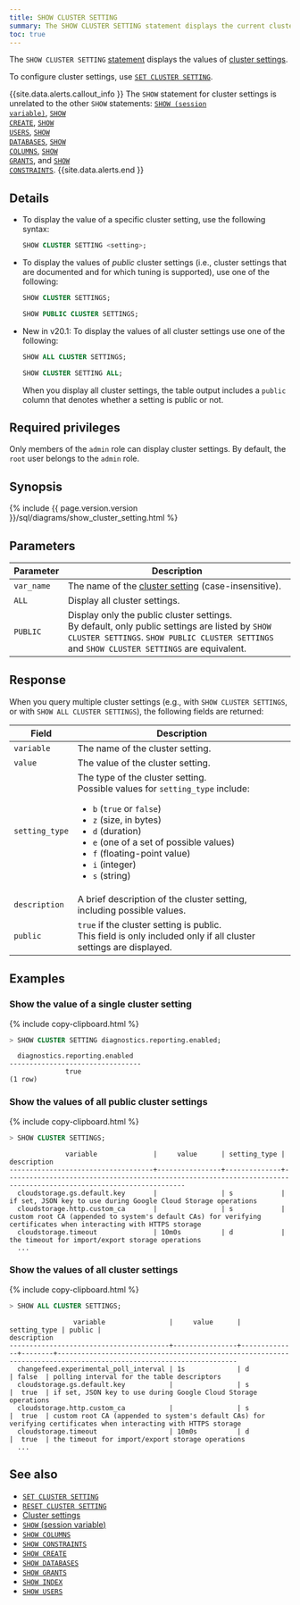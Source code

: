 ```yaml
---
title: SHOW CLUSTER SETTING
summary: The SHOW CLUSTER SETTING statement displays the current cluster settings.
toc: true
---
```


The `SHOW CLUSTER SETTING` [statement](sql-statements.html) displays the values of [cluster settings](cluster-settings.html).

To configure cluster settings, use [`SET CLUSTER SETTING`](set-cluster-setting.html).

{{site.data.alerts.callout_info }}
The `SHOW` statement for cluster settings is unrelated to the other `SHOW` statements: <a href="show-vars.html"><code>SHOW (session variable)</code></a>, <a href="show-create.html"><code>SHOW CREATE</code></a>, <a href="show-users.html"><code>SHOW USERS</code></a>, <a href="show-databases.html"><code>SHOW DATABASES</code></a>, <a href="show-columns.html"><code>SHOW COLUMNS</code></a>, <a href="show-grants.html"><code>SHOW GRANTS</code></a>, and <a href="show-constraints.html"><code>SHOW CONSTRAINTS</code></a>.
{{site.data.alerts.end }}

## Details

- To display the value of a specific cluster setting, use the following syntax:

    ~~~ sql
    SHOW CLUSTER SETTING <setting>;
    ~~~

- To display the values of *public* cluster settings (i.e., cluster settings that are documented and for which tuning is supported), use one of the following:

    ~~~ sql
    SHOW CLUSTER SETTINGS;
    ~~~
    ~~~ sql
    SHOW PUBLIC CLUSTER SETTINGS;
    ~~~

- <span class="version-tag">New in v20.1:</span> To display the values of all cluster settings use one of the following:

    ~~~ sql
    SHOW ALL CLUSTER SETTINGS;
    ~~~
    ~~~ sql
    SHOW CLUSTER SETTING ALL;
    ~~~

    When you display all cluster settings, the table output includes a `public` column that denotes whether a setting is public or not.

## Required privileges

Only members of the `admin` role can display cluster settings. By default, the `root` user belongs to the `admin` role.

## Synopsis

<div>
  {% include {{ page.version.version }}/sql/diagrams/show_cluster_setting.html %}
</div>

## Parameters

Parameter | Description
----------|------------
`var_name` | The name of the [cluster setting](cluster-settings.html) (case-insensitive).
`ALL` | Display all cluster settings.
`PUBLIC` | Display only the public cluster settings.<br>By default, only public settings are listed by `SHOW CLUSTER SETTINGS`. `SHOW PUBLIC CLUSTER SETTINGS` and `SHOW CLUSTER SETTINGS` are equivalent.

## Response

When you query multiple cluster settings (e.g., with `SHOW CLUSTER SETTINGS`, or with `SHOW ALL CLUSTER SETTINGS`), the following fields are returned:

Field | Description
------|------------
`variable` | The name of the cluster setting.
`value` | The value of the cluster setting.
`setting_type` | The type of the cluster setting.<br>Possible values for `setting_type` include:<ul><li>`b` (`true` or `false`)</li><li>`z` (size, in bytes)</li><li>`d` (duration)</li><li>`e` (one of a set of possible values)</li><li>`f` (floating-point value)</li><li>`i` (integer)</li><li>`s` (string)</li></ul>
`description` | A brief description of the cluster setting, including possible values.
`public` | `true` if the cluster setting is public.<br>This field is only included only if all cluster settings are displayed.

## Examples

### Show the value of a single cluster setting

{% include copy-clipboard.html %}
~~~ sql
> SHOW CLUSTER SETTING diagnostics.reporting.enabled;
~~~

~~~
  diagnostics.reporting.enabled
---------------------------------
              true
(1 row)
~~~

### Show the values of all public cluster settings

{% include copy-clipboard.html %}
~~~ sql
> SHOW CLUSTER SETTINGS;
~~~

~~~
              variable              |     value      | setting_type |                                                   description
------------------------------------+----------------+--------------+-------------------------------------------------------------------------------------------------------------------
  cloudstorage.gs.default.key       |                | s            | if set, JSON key to use during Google Cloud Storage operations
  cloudstorage.http.custom_ca       |                | s            | custom root CA (appended to system's default CAs) for verifying certificates when interacting with HTTPS storage
  cloudstorage.timeout              | 10m0s          | d            | the timeout for import/export storage operations
  ...
~~~

### Show the values of all cluster settings

{% include copy-clipboard.html %}
~~~ sql
> SHOW ALL CLUSTER SETTINGS;
~~~

~~~
                variable                |     value      | setting_type | public |                                                   description
----------------------------------------+----------------+--------------+--------+-------------------------------------------------------------------------------------------------------------------
  changefeed.experimental_poll_interval | 1s             | d            | false  | polling interval for the table descriptors
  cloudstorage.gs.default.key           |                | s            |  true  | if set, JSON key to use during Google Cloud Storage operations
  cloudstorage.http.custom_ca           |                | s            |  true  | custom root CA (appended to system's default CAs) for verifying certificates when interacting with HTTPS storage
  cloudstorage.timeout                  | 10m0s          | d            |  true  | the timeout for import/export storage operations
  ...
~~~

## See also

- [`SET CLUSTER SETTING`](set-cluster-setting.html)
- [`RESET CLUSTER SETTING`](reset-cluster-setting.html)
- [Cluster settings](cluster-settings.html)
- [`SHOW` (session variable)](show-vars.html)
- [`SHOW COLUMNS`](show-columns.html)
- [`SHOW CONSTRAINTS`](show-constraints.html)
- [`SHOW CREATE`](show-create.html)
- [`SHOW DATABASES`](show-databases.html)
- [`SHOW GRANTS`](show-grants.html)
- [`SHOW INDEX`](show-index.html)
- [`SHOW USERS`](show-users.html)
